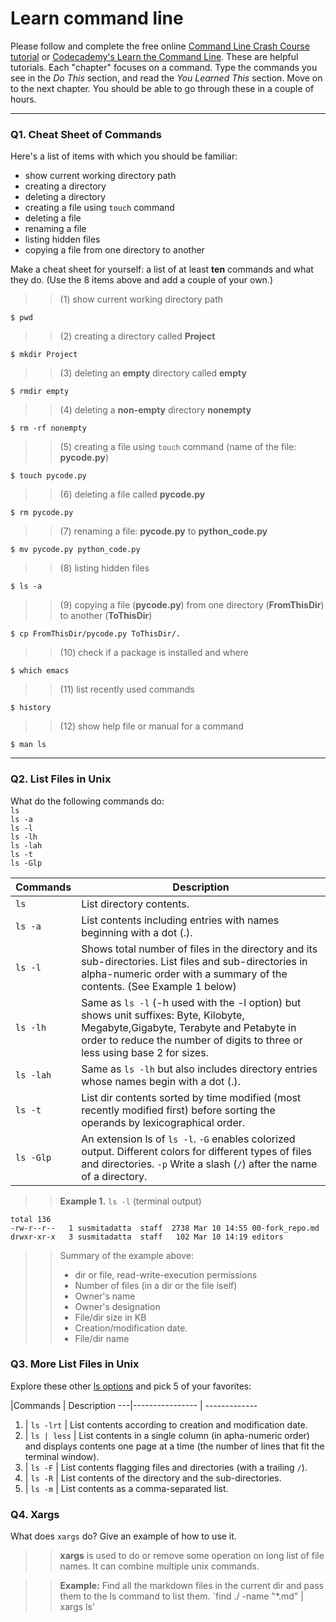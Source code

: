 # Learn command line

Please follow and complete the free online [Command Line Crash Course
tutorial](https://web.archive.org/web/20160708171659/http://cli.learncodethehardway.org/book/) or [Codecademy's Learn the Command Line](https://www.codecademy.com/learn/learn-the-command-line). These are helpful tutorials. Each "chapter" focuses on a command. Type the commands you see in the _Do This_ section, and read the _You Learned This_ section. Move on to the next chapter. You should be able to go through these in a couple of hours.

---

### Q1.  Cheat Sheet of Commands  

Here's a list of items with which you should be familiar:  
* show current working directory path
* creating a directory
* deleting a directory
* creating a file using `touch` command
* deleting a file
* renaming a file
* listing hidden files
* copying a file from one directory to another

Make a cheat sheet for yourself: a list of at least **ten** commands and what they do.  (Use the 8 items above and add a couple of your own.)  

>> (1) show current working directory path
```console
$ pwd
```
>> (2) creating a directory called **Project**
```console
$ mkdir Project
```
>> (3) deleting an **empty** directory called **empty**
```console
$ rmdir empty
```
>> (4) deleting a **non-empty** directory **nonempty**
```console
$ rm -rf nonempty
```
>> (5) creating a file using `touch` command (name of the file: **pycode.py**)
```console
$ touch pycode.py 
```
>> (6) deleting a file called **pycode.py**
```console
$ rm pycode.py
```
>> (7) renaming a file: **pycode.py** to **python_code.py** 
```console
$ mv pycode.py python_code.py
```
>> (8) listing hidden files
```console
$ ls -a
```
>> (9) copying a file (**pycode.py**) from one directory (**FromThisDir**) to another (**ToThisDir**)
```console
$ cp FromThisDir/pycode.py ToThisDir/.
```
>> (10) check if a package is installed and where
```console
$ which emacs
```
>> (11) list recently used commands
```console
$ history
```
>> (12) show help file or manual for a command
```console
$ man ls
```


---

### Q2.  List Files in Unix   

What do the following commands do:  
`ls`  
`ls -a`  
`ls -l`  
`ls -lh`  
`ls -lah`  
`ls -t`  
`ls -Glp`  

> >
Commands | Description
------------- | -------------
`ls`          | List directory contents.
`ls -a`       | List contents including entries with names beginning with a dot (.).
`ls -l`       | Shows total number of files in the directory and its sub-directories. List files and sub-directories in alpha-numeric order with a summary of the contents. (See Example 1 below)
`ls -lh`      | Same as `ls -l` (-h used with the -l option) but shows unit suffixes: Byte, Kilobyte, Megabyte,Gigabyte, Terabyte and Petabyte in order to reduce the number of digits to three or less using base 2 for sizes.
`ls -lah`     | Same as `ls -lh` but also includes directory entries whose names begin with a dot (.).
`ls -t`       | List dir contents sorted by time modified (most recently modified first) before sorting the operands by lexicographical order.
`ls -Glp`     | An extension ls of `ls -l`. ``-G`` enables colorized output. Different colors for different types of files and directories. ``-p`` Write a slash (``/``) after the name of a directory.


> > **Example 1.**  `ls -l` (terminal output)
``` console 
total 136
-rw-r--r--   1 susmitadatta  staff  2738 Mar 10 14:55 00-fork_repo.md
drwxr-xr-x   3 susmitadatta  staff   102 Mar 10 14:19 editors
```
>> Summary of the example above:
>> * dir or file, read-write-execution permissions
>> * Number of files (in a dir or the file iself)
>> * Owner's name
>> * Owner's designation
>> * File/dir size in KB 
>> * Creation/modification date. 
>> * File/dir name



### Q3.  More List Files in Unix  

Explore these other [ls options](http://www.techonthenet.com/unix/basic/ls.php) and pick 5 of your favorites:

> >
   |Commands         | Description
---|---------------- | -------------
1. | `ls -lrt`       | List contents according to creation and modification date.
2. | `ls | less`     | List contents in a single column (in apha-numeric order) and displays contents one page at a time (the number of lines that fit the terminal window).
3. | `ls -F`         | List contents flagging files and directories (with a trailing `/`).
4. | `ls -R`         | List contents of the directory and the sub-directories.
5. | `ls -m`         | List contents as a comma-separated list.



### Q4.  Xargs   

What does `xargs` do? Give an example of how to use it.

> > **xargs** is used to do or remove some operation on long list of file names. It can combine multiple unix commands.

> > **Example:**
> > Find all the markdown files in the current dir and pass them to the ls command to list them. 
> > `find ./ -name "*.md" | xargs  ls'


 

